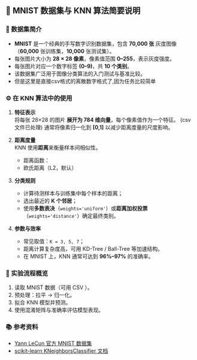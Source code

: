 ## 📘 MNIST 数据集与 KNN 算法简要说明

### 🧩 数据集简介
- **MNIST** 是一个经典的手写数字识别数据集，包含 **70,000 张** 灰度图像（**60,000** 张训练集，**10,000** 张测试集）。  
- 每张图片大小为 **28 × 28 像素**，像素值范围 **0–255**，表示灰度强度。  
- 每张图片对应一个数字标签 **(0–9)**，共 **10 个类别**。  
- 该数据集广泛用于图像分类算法的入门测试与基准比较。
- 但是这里是直接csv格式的离散数字格式了,因为任务比较简单

### ⚙️ 在 KNN 算法中的使用
1. **特征表示**  
   将每张 28×28 的图片 **展开为 784 维向量**，每个像素值作为一个特征。 (csv文件已处理) 
   通常将像素归一化到 **[0,1]** 以减少距离度量的尺度影响。

2. **距离度量**  
   KNN 使用**距离**来衡量样本间相似性。  
   - 距离函数：  
   - 欧氏距离（L2，默认）  


3. **分类规则**  
   - 计算待测样本与训练集中每个样本的距离；  
   - 选出最近的 **K 个邻居**；  
   - 使用**多数表决**（`weights='uniform'`）或**距离加权投票**（`weights='distance'`）确定最终类别。

4. **参数与效率**  
   - 常见取值：`K = 3, 5, 7`；  
   - 距离计算复杂度高，可用 KD-Tree / Ball-Tree 等加速结构。  
   - 在 MNIST 上，KNN 通常可达到 **96%–97%** 的准确率。

### 🧠 实验流程概览
1. 读取 MNIST 数据（可用 CSV ）。  
2. 预处理：拉平 → 归一化。  
3. 拟合 KNN 模型并预测。  
4. 使用混淆矩阵与准确率评估模型表现。

### 📚 参考资料
- [Yann LeCun 官方 MNIST 数据集](http://yann.lecun.com/exdb/mnist/)  
- [scikit-learn KNeighborsClassifier 文档](https://scikit-learn.org/stable/modules/generated/sklearn.neighbors.KNeighborsClassifier.html)  
